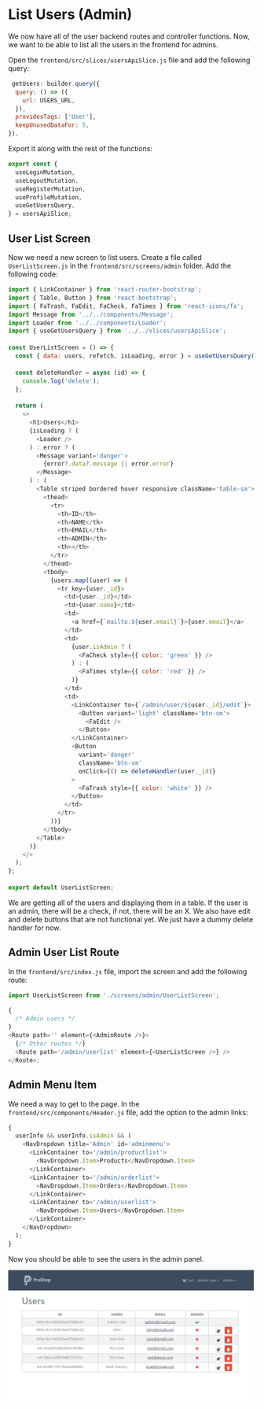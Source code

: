 # List Users (Admin)

We now have all of the user backend routes and controller functions. Now, we want to be able to list all the users in the frontend for admins.

Open the `frontend/src/slices/usersApiSlice.js` file and add the following query:

```js
 getUsers: builder.query({
  query: () => ({
    url: USERS_URL,
  }),
  providesTags: ['User'],
  keepUnusedDataFor: 5,
}),
```

Export it along with the rest of the functions:

```js
export const {
  useLoginMutation,
  useLogoutMutation,
  useRegisterMutation,
  useProfileMutation,
  useGetUsersQuery,
} = usersApiSlice;
```

## User List Screen

Now we need a new screen to list users. Create a file called `UserListScreen.js` in the `frontend/src/screens/admin` folder. Add the following code:

```js
import { LinkContainer } from 'react-router-bootstrap';
import { Table, Button } from 'react-bootstrap';
import { FaTrash, FaEdit, FaCheck, FaTimes } from 'react-icons/fa';
import Message from '../../components/Message';
import Loader from '../../components/Loader';
import { useGetUsersQuery } from '../../slices/usersApiSlice';

const UserListScreen = () => {
  const { data: users, refetch, isLoading, error } = useGetUsersQuery();

  const deleteHandler = async (id) => {
    console.log('delete');
  };

  return (
    <>
      <h1>Users</h1>
      {isLoading ? (
        <Loader />
      ) : error ? (
        <Message variant='danger'>
          {error?.data?.message || error.error}
        </Message>
      ) : (
        <Table striped bordered hover responsive className='table-sm'>
          <thead>
            <tr>
              <th>ID</th>
              <th>NAME</th>
              <th>EMAIL</th>
              <th>ADMIN</th>
              <th></th>
            </tr>
          </thead>
          <tbody>
            {users.map((user) => (
              <tr key={user._id}>
                <td>{user._id}</td>
                <td>{user.name}</td>
                <td>
                  <a href={`mailto:${user.email}`}>{user.email}</a>
                </td>
                <td>
                  {user.isAdmin ? (
                    <FaCheck style={{ color: 'green' }} />
                  ) : (
                    <FaTimes style={{ color: 'red' }} />
                  )}
                </td>
                <td>
                  <LinkContainer to={`/admin/user/${user._id}/edit`}>
                    <Button variant='light' className='btn-sm'>
                      <FaEdit />
                    </Button>
                  </LinkContainer>
                  <Button
                    variant='danger'
                    className='btn-sm'
                    onClick={() => deleteHandler(user._id)}
                  >
                    <FaTrash style={{ color: 'white' }} />
                  </Button>
                </td>
              </tr>
            ))}
          </tbody>
        </Table>
      )}
    </>
  );
};

export default UserListScreen;
```

We are getting all of the users and displaying them in a table. If the user is an admin, there will be a check, if not, there will be an X. We also have edit and delete buttons that are not functional yet. We just have a dummy delete handler for now.

## Admin User List Route

In the `frontend/src/index.js` file, import the screen and add the following route:

```js
import UserListScreen from './screens/admin/UserListScreen';
```

```js
{
  /* Admin users */
}
<Route path='' element={<AdminRoute />}>
  {/* Other routes */}
  <Route path='/admin/userlist' element={<UserListScreen />} />
</Route>;
```

## Admin Menu Item

We need a way to get to the page. In the `frontend/src/components/Header.js` file, add the option to the admin links:

```js
{
  userInfo && userInfo.isAdmin && (
    <NavDropdown title='Admin' id='adminmenu'>
      <LinkContainer to='/admin/productlist'>
        <NavDropdown.Item>Products</NavDropdown.Item>
      </LinkContainer>
      <LinkContainer to='/admin/orderlist'>
        <NavDropdown.Item>Orders</NavDropdown.Item>
      </LinkContainer>
      <LinkContainer to='/admin/userlist'>
        <NavDropdown.Item>Users</NavDropdown.Item>
      </LinkContainer>
    </NavDropdown>
  );
}
```

Now you should be able to see the users in the admin panel.

<img src="./images/users.png" width="500" />
